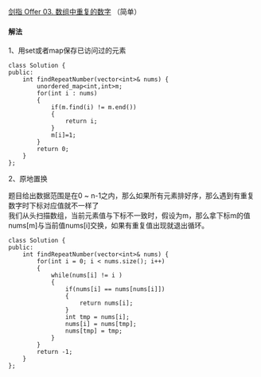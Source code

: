 [剑指 Offer 03. 数组中重复的数字](https://leetcode-cn.com/problems/shu-zu-zhong-zhong-fu-de-shu-zi-lcof/) （简单）

#### 解法

1、用set或者map保存已访问过的元素

```
class Solution {
public:
    int findRepeatNumber(vector<int>& nums) {
        unordered_map<int,int>m;
        for(int i : nums)
        {
            if(m.find(i) != m.end())
            {
                return i;
            }
            m[i]=1;
        }
        return 0;
    }
};
```

2、原地置换

题目给出数据范围是在0 ~ n-1之内，那么如果所有元素排好序，那么遇到有重复数字时下标对应值就不一样了    
我们从头扫描数组，当前元素值与下标不一致时，假设为m，那么拿下标m的值nums[m]与当前值nums[i]交换，如果有重复值出现就退出循环。

```
class Solution {
public:
    int findRepeatNumber(vector<int>& nums) {
        for(int i = 0; i < nums.size(); i++)
        {
            while(nums[i] != i )
            {
                if(nums[i] == nums[nums[i]])
                {
                    return nums[i];
                }
                int tmp = nums[i];
                nums[i] = nums[tmp];
                nums[tmp] = tmp;
            }
        }
        return -1;
    }
};
```